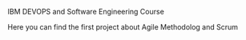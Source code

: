 IBM DEVOPS and Software Engineering Course

Here you can find the first project about Agile Methodolog and Scrum
